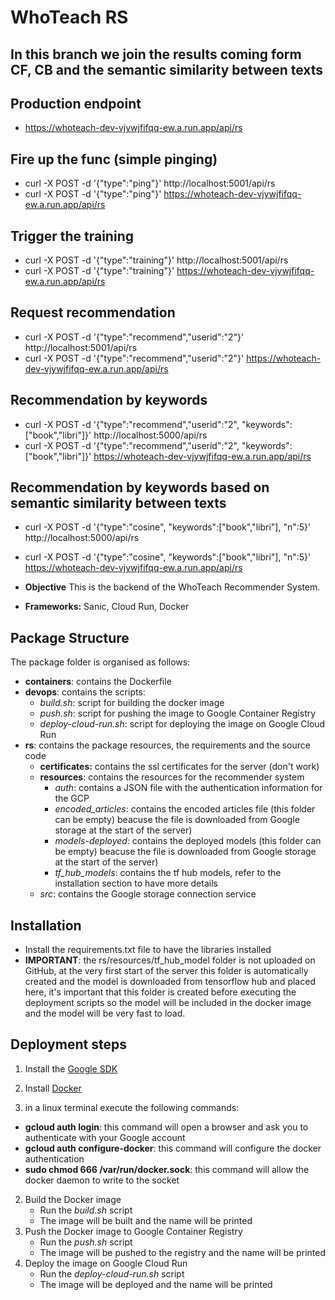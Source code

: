# WhoTeach RS

## In this branch we join the results coming form CF, CB and the semantic similarity between texts

## Production endpoint
* https://whoteach-dev-vjywjfifqq-ew.a.run.app/api/rs

## Fire up the func (simple pinging)
* curl -X POST -d '{"type":"ping"}' http://localhost:5001/api/rs
* curl -X POST -d '{"type":"ping"}' https://whoteach-dev-vjywjfifqq-ew.a.run.app/api/rs

## Trigger the training
* curl -X POST -d '{"type":"training"}' http://localhost:5001/api/rs
* curl -X POST -d '{"type":"training"}' https://whoteach-dev-vjywjfifqq-ew.a.run.app/api/rs

## Request recommendation
* curl -X POST -d '{"type":"recommend","userid":"2"}' http://localhost:5001/api/rs
* curl -X POST -d '{"type":"recommend","userid":"2"}' https://whoteach-dev-vjywjfifqq-ew.a.run.app/api/rs

## Recommendation by keywords
* curl -X POST -d '{"type":"recommend","userid":"2", "keywords":["book","libri"]}' http://localhost:5000/api/rs
* curl -X POST -d '{"type":"recommend","userid":"2", "keywords":["book","libri"]}' https://whoteach-dev-vjywjfifqq-ew.a.run.app/api/rs

## Recommendation by keywords based on semantic similarity between texts
* curl -X POST -d '{"type":"cosine", "keywords":["book","libri"], "n":5}' http://localhost:5000/api/rs
* curl -X POST -d '{"type":"cosine", "keywords":["book","libri"], "n":5}' https://whoteach-dev-vjywjfifqq-ew.a.run.app/api/rs




* **Objective** This is the backend of the WhoTeach Recommender System.
* **Frameworks:** Sanic, Cloud Run, Docker


## Package Structure
The package folder is organised as follows:

* **containers**: contains the Dockerfile
* **devops**: contains the scripts:
    * _build.sh_: script for building the docker image
    * _push.sh_: script for pushing the image to Google Container Registry
    * _deploy-cloud-run.sh_: script for deploying the image on Google Cloud Run
* **rs**: contains the package resources, the requirements and the source code
  * **certificates:** contains the ssl certificates for the server (don't work)
  * **resources**: contains the resources for the recommender system
    * _auth_: contains a JSON file with the authentication information for the GCP
    * _encoded_articles_: contains the encoded articles file (this folder can be empty) beacuse the file is downloaded from Google storage at the start of the server)
    * _models-deployed_: contains the deployed models (this folder can be empty) beacuse the file is downloaded from Google storage at the start of the server)
    * _tf_hub_models_: contains the tf hub models, refer to the installation section to have more details
  * _src_: contains the Google storage connection service

## Installation
* Install the requirements.txt file to have the libraries installed
* **IMPORTANT**: the rs/resources/tf_hub_model folder is not uploaded on GitHub, at the very first start of the server this folder is automatically created and the model is downloaded from tensorflow hub and placed here, it's important that this folder is created before executing the deployment scripts so the model will be included in the docker image and the model will be very fast to load.



## Deployment steps
1. Install the [Google SDK](https://cloud.google.com/sdk/docs/install)
2. Install [Docker](https://docs.docker.com/engine/install)

3. in a linux terminal execute the following commands:
  * **gcloud auth login**: this command will open a browser and ask you to authenticate with your Google account
  * **gcloud auth configure-docker**: this command will configure the docker authentication
  * **sudo chmod 666 /var/run/docker.sock**: this command will allow the docker daemon to write to the socket
2. Build the Docker image
    * Run the _build.sh_ script
    * The image will be built and the name will be printed
3. Push the Docker image to Google Container Registry
    * Run the _push.sh_ script
    * The image will be pushed to the registry and the name will be printed
4. Deploy the image on Google Cloud Run
    * Run the _deploy-cloud-run.sh_ script
    * The image will be deployed and the name will be printed